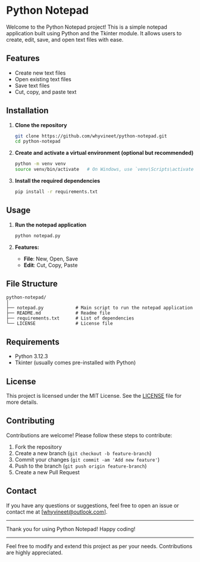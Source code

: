 # Python Notepad

Welcome to the Python Notepad project! This is a simple notepad application built using Python and the Tkinter module. It allows users to create, edit, save, and open text files with ease.

## Features

- Create new text files
- Open existing text files
- Save text files
- Cut, copy, and paste text

## Installation

1. **Clone the repository**

   ```bash
   git clone https://github.com/whyvineet/python-notepad.git
   cd python-notepad
   ```
2. **Create and activate a virtual environment (optional but recommended)**

   ```bash
   python -m venv venv
   source venv/bin/activate   # On Windows, use `venv\Scripts\activate`
   ```
3. **Install the required dependencies**

   ```bash
   pip install -r requirements.txt
   ```

## Usage

1. **Run the notepad application**

   ```bash
   python notepad.py
   ```
2. **Features:**

   - **File**: New, Open, Save
   - **Edit**: Cut, Copy, Paste

## File Structure

```
python-notepad/
│
├── notepad.py            # Main script to run the notepad application
├── README.md             # Readme file
├── requirements.txt      # List of dependencies
└── LICENSE               # License file
```

## Requirements

- Python 3.12.3
- Tkinter (usually comes pre-installed with Python)

## License

This project is licensed under the MIT License. See the [LICENSE](./LICENSE) file for more details.

## Contributing

Contributions are welcome! Please follow these steps to contribute:

1. Fork the repository
2. Create a new branch (`git checkout -b feature-branch`)
3. Commit your changes (`git commit -am 'Add new feature'`)
4. Push to the branch (`git push origin feature-branch`)
5. Create a new Pull Request

## Contact

If you have any questions or suggestions, feel free to open an issue or contact me at [whyvineet@outlook.com].

---

Thank you for using Python Notepad! Happy coding!

---

Feel free to modify and extend this project as per your needs. Contributions are highly appreciated.
